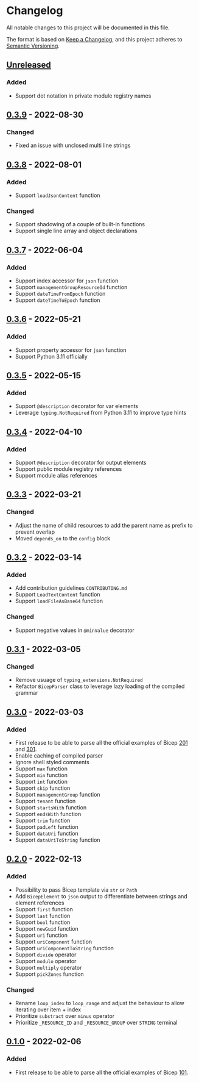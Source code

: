 # Changelog

All notable changes to this project will be documented in this file.

The format is based on [Keep a Changelog](https://keepachangelog.com/en/1.0.0/),
and this project adheres to [Semantic Versioning](https://semver.org/spec/v2.0.0.html).

## [Unreleased]

### Added

- Support dot notation in private module registry names

## [0.3.9] - 2022-08-30

### Changed

- Fixed an issue with unclosed multi line strings

## [0.3.8] - 2022-08-01

### Added

- Support `loadJsonContent` function

### Changed

- Support shadowing of a couple of built-in functions
- Support single line array and object declarations

## [0.3.7] - 2022-06-04

### Added

- Support index accessor for `json` function
- Support `managementGroupResourceId` function
- Support `dateTimeFromEpoch` function
- Support `dateTimeToEpoch` function

## [0.3.6] - 2022-05-21

### Added

- Support property accessor for `json` function
- Support Python 3.11 officially

## [0.3.5] - 2022-05-15

### Added

- Support `@description` decorator for var elements
- Leverage `typing.NotRequired` from Python 3.11 to improve type hints

## [0.3.4] - 2022-04-10

### Added

- Support `@description` decorator for output elements
- Support public module registry references
- Support module alias references

## [0.3.3] - 2022-03-21

### Changed

- Adjust the name of child resources to add the parent name as prefix to prevent overlap
- Moved `depends_on` to the `config` block

## [0.3.2] - 2022-03-14

### Added

- Add contribution guidelines `CONTRIBUTING.md`
- Support `LoadTextContent` function
- Support `loadFileAsBase64` function

### Changed

- Support negative values in `@minValue` decorator

## [0.3.1] - 2022-03-05

### Changed

- Remove usuage of `typing_extensions.NotRequired`
- Refactor `BicepParser` class to leverage lazy loading of the compiled grammar

## [0.3.0] - 2022-03-03

### Added

- First release to be able to parse all the official examples of Bicep [201](https://github.com/Azure/bicep/tree/main/docs/examples/201) and [301](https://github.com/Azure/bicep/tree/main/docs/examples/301).
- Enable caching of compiled parser
- Ignore shell styled comments
- Support `max` function
- Support `min` function
- Support `int` function
- Support `skip` function
- Support `managementGroup` function
- Support `tenant` function
- Support `startsWith` function
- Support `endsWith` function
- Support `trim` function
- Support `padLeft` function
- Support `dataUri` function
- Support `dataUriToString` function

## [0.2.0] - 2022-02-13

### Added

- Possibility to pass Bicep template via `str` or `Path`
- Add `BicepElement` to `json` output to differentiate between strings and element references
- Support `first` function
- Support `last` function
- Support `bool` function
- Support `newGuid` function
- Support `uri` function
- Support `uriComponent` function
- Support `uriComponentToString` function
- Support `divide` operator
- Support `modulo` operator
- Support `multiply` operator
- Support `pickZones` function

### Changed

- Rename `loop_index` to `loop_range` and adjust the behaviour to allow iterating over item + index
- Prioritize `substract` over `minus` operator
- Prioritize `_RESOURCE_ID` and `_RESOURCE_GROUP` over `STRING` terminal

## [0.1.0] - 2022-02-06

### Added

- First release to be able to parse all the official examples of Bicep [101](https://github.com/Azure/bicep/tree/main/docs/examples/101).

[Unreleased]: https://github.com/gruebel/pycep/compare/0.3.9...HEAD
[0.3.9]: https://github.com/gruebel/pycep/compare/0.3.8...0.3.9
[0.3.8]: https://github.com/gruebel/pycep/compare/0.3.7...0.3.8
[0.3.7]: https://github.com/gruebel/pycep/compare/0.3.6...0.3.7
[0.3.6]: https://github.com/gruebel/pycep/compare/0.3.5...0.3.6
[0.3.5]: https://github.com/gruebel/pycep/compare/0.3.4...0.3.5
[0.3.4]: https://github.com/gruebel/pycep/compare/0.3.3...0.3.4
[0.3.3]: https://github.com/gruebel/pycep/compare/0.3.2...0.3.3
[0.3.2]: https://github.com/gruebel/pycep/compare/0.3.1...0.3.2
[0.3.1]: https://github.com/gruebel/pycep/compare/0.3.0...0.3.1
[0.3.0]: https://github.com/gruebel/pycep/compare/0.2.0...0.3.0
[0.2.0]: https://github.com/gruebel/pycep/compare/0.1.0...0.2.0
[0.1.0]: https://github.com/gruebel/pycep/compare/24fc2a5...0.1.0

